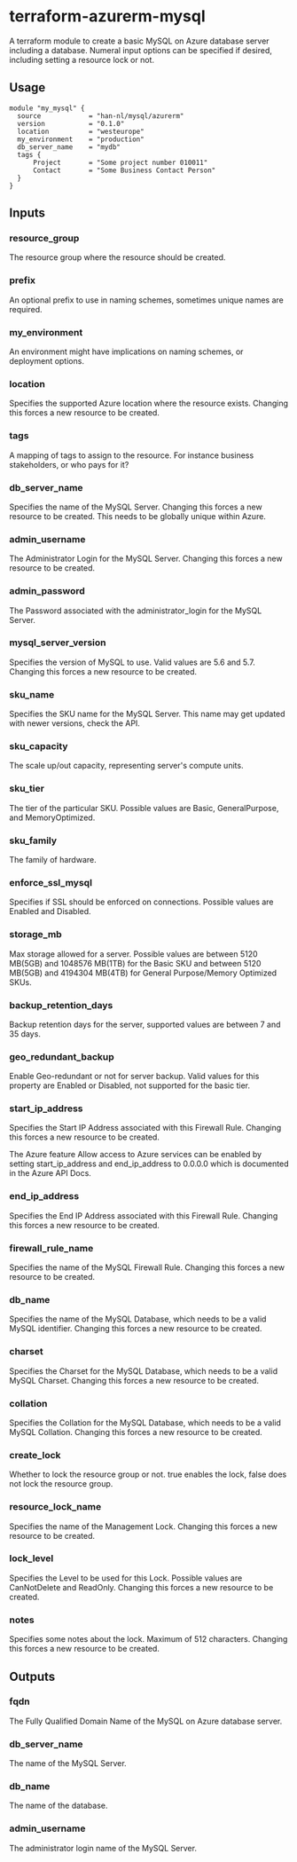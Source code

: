 # terraform-azurerm-mysql
A terraform module to create a basic MySQL on Azure database server including a database. Numeral input options can be specified if desired, including setting a resource lock or not.

## Usage

```hcl
module "my_mysql" {
  source            = "han-nl/mysql/azurerm"
  version           = "0.1.0"
  location          = "westeurope"
  my_environment    = "production"
  db_server_name    = "mydb"
  tags {
      Project       = "Some project number 010011"
      Contact       = "Some Business Contact Person"
  }
}
```
## Inputs

### resource_group
The resource group where the resource should be created.

### prefix
An optional prefix to use in naming schemes, sometimes unique names are required.

### my_environment
An environment might have implications on naming schemes, or deployment options.

### location
Specifies the supported Azure location where the resource exists. Changing this forces a new resource to be created.

### tags
A mapping of tags to assign to the resource. For instance business stakeholders, or who pays for it?

### db_server_name
Specifies the name of the MySQL Server. Changing this forces a new resource to be created. This needs to be globally unique within Azure.

### admin_username
The Administrator Login for the MySQL Server. Changing this forces a new resource to be created.

### admin_password
The Password associated with the administrator_login for the MySQL Server.

### mysql_server_version
Specifies the version of MySQL to use. Valid values are 5.6 and 5.7. Changing this forces a new resource to be created.

### sku_name
Specifies the SKU name for the MySQL Server. This name may get updated with newer versions, check the API.

### sku_capacity
The scale up/out capacity, representing server's compute units.

### sku_tier
The tier of the particular SKU. Possible values are Basic, GeneralPurpose, and MemoryOptimized.

### sku_family
The family of hardware.

### enforce_ssl_mysql
Specifies if SSL should be enforced on connections. Possible values are Enabled and Disabled.

### storage_mb
Max storage allowed for a server. Possible values are between 5120 MB(5GB) and 1048576 MB(1TB) for the Basic SKU and between 5120 MB(5GB) and 4194304 MB(4TB) for General Purpose/Memory Optimized SKUs.

### backup_retention_days
Backup retention days for the server, supported values are between 7 and 35 days.

### geo_redundant_backup
Enable Geo-redundant or not for server backup. Valid values for this property are Enabled or Disabled, not supported for the basic tier.



### start_ip_address
Specifies the Start IP Address associated with this Firewall Rule. Changing this forces a new resource to be created.

The Azure feature Allow access to Azure services can be enabled by setting start_ip_address and end_ip_address to 0.0.0.0 which is documented in the Azure API Docs.

### end_ip_address
Specifies the End IP Address associated with this Firewall Rule. Changing this forces a new resource to be created.

### firewall_rule_name
Specifies the name of the MySQL Firewall Rule. Changing this forces a new resource to be created.

### db_name
Specifies the name of the MySQL Database, which needs to be a valid MySQL identifier. Changing this forces a new resource to be created.

### charset
Specifies the Charset for the MySQL Database, which needs to be a valid MySQL Charset. Changing this forces a new resource to be created.

### collation
Specifies the Collation for the MySQL Database, which needs to be a valid MySQL Collation. Changing this forces a new resource to be created.

### create_lock
Whether to lock the resource group or not. true enables the lock, false does not lock the resource group.

### resource_lock_name
Specifies the name of the Management Lock. Changing this forces a new resource to be created.

### lock_level
Specifies the Level to be used for this Lock. Possible values are CanNotDelete and ReadOnly. Changing this forces a new resource to be created.

### notes
Specifies some notes about the lock. Maximum of 512 characters. Changing this forces a new resource to be created.

## Outputs

### fqdn
The Fully Qualified Domain Name of the MySQL on Azure database server.

### db_server_name
The name of the MySQL Server.

### db_name
The name of the database.

### admin_username
The administrator login name of the MySQL Server.